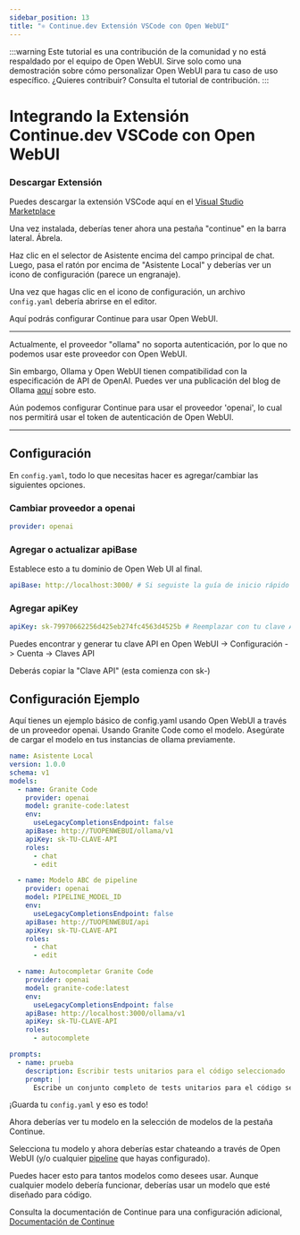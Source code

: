 ```yaml
---
sidebar_position: 13
title: "⚛️ Continue.dev Extensión VSCode con Open WebUI"
---
```


:::warning
Este tutorial es una contribución de la comunidad y no está respaldado por el equipo de Open WebUI. Sirve solo como una demostración sobre cómo personalizar Open WebUI para tu caso de uso específico. ¿Quieres contribuir? Consulta el tutorial de contribución.
:::

# Integrando la Extensión Continue.dev VSCode con Open WebUI

### Descargar Extensión

Puedes descargar la extensión VSCode aquí en el [Visual Studio Marketplace](https://marketplace.visualstudio.com/items?itemName=Continue.continue)

Una vez instalada, deberías tener ahora una pestaña "continue" en la barra lateral. Ábrela.

Haz clic en el selector de Asistente encima del campo principal de chat. Luego, pasa el ratón por encima de "Asistente Local" y deberías ver un icono de configuración (parece un engranaje).

Una vez que hagas clic en el icono de configuración, un archivo `config.yaml` debería abrirse en el editor.

Aquí podrás configurar Continue para usar Open WebUI.

---

Actualmente, el proveedor "ollama" no soporta autenticación, por lo que no podemos usar este proveedor con Open WebUI.

Sin embargo, Ollama y Open WebUI tienen compatibilidad con la especificación de API de OpenAI. Puedes ver una publicación del blog de Ollama [aquí](https://ollama.com/blog/openai-compatibility) sobre esto.

Aún podemos configurar Continue para usar el proveedor 'openai', lo cual nos permitirá usar el token de autenticación de Open WebUI.

---

## Configuración

En `config.yaml`, todo lo que necesitas hacer es agregar/cambiar las siguientes opciones.

### Cambiar proveedor a openai

```yaml
provider: openai
```

### Agregar o actualizar apiBase

Establece esto a tu dominio de Open Web UI al final.

```yaml
apiBase: http://localhost:3000/ # Si seguiste la guía de inicio rápido con Docker
```

### Agregar apiKey

```yaml
apiKey: sk-79970662256d425eb274fc4563d4525b # Reemplazar con tu clave API
```

Puedes encontrar y generar tu clave API en Open WebUI -> Configuración -> Cuenta -> Claves API

Deberás copiar la "Clave API" (esta comienza con sk-)

## Configuración Ejemplo

Aquí tienes un ejemplo básico de config.yaml usando Open WebUI a través de un proveedor openai. Usando Granite Code como el modelo.
Asegúrate de cargar el modelo en tus instancias de ollama previamente.

```yaml
name: Asistente Local
version: 1.0.0
schema: v1
models:
  - name: Granite Code
    provider: openai
    model: granite-code:latest
    env:
      useLegacyCompletionsEndpoint: false
    apiBase: http://TUOPENWEBUI/ollama/v1
    apiKey: sk-TU-CLAVE-API
    roles:
      - chat
      - edit

  - name: Modelo ABC de pipeline
    provider: openai
    model: PIPELINE_MODEL_ID
    env:
      useLegacyCompletionsEndpoint: false
    apiBase: http://TUOPENWEBUI/api
    apiKey: sk-TU-CLAVE-API
    roles:
      - chat
      - edit

  - name: Autocompletar Granite Code
    provider: openai
    model: granite-code:latest
    env:
      useLegacyCompletionsEndpoint: false
    apiBase: http://localhost:3000/ollama/v1
    apiKey: sk-TU-CLAVE-API
    roles:
      - autocomplete

prompts:
  - name: prueba
    description: Escribir tests unitarios para el código seleccionado
    prompt: |
      Escribe un conjunto completo de tests unitarios para el código seleccionado. Debería configurar, ejecutar tests que verifiquen la corrección incluyendo casos extremos importantes, y desmontar. Asegúrate de que los tests sean completos y sofisticados. Proporciona los tests solo como resultado del chat, no edites ningún archivo.
```

¡Guarda tu `config.yaml` y eso es todo!

Ahora deberías ver tu modelo en la selección de modelos de la pestaña Continue.

Selecciona tu modelo y ahora deberías estar chateando a través de Open WebUI (y/o cualquier [pipeline](/pipelines) que hayas configurado).

Puedes hacer esto para tantos modelos como desees usar. Aunque cualquier modelo debería funcionar, deberías usar un modelo que esté diseñado para código.

Consulta la documentación de Continue para una configuración adicional, [Documentación de Continue](https://docs.continue.dev/reference/Model%20Providers/openai)
